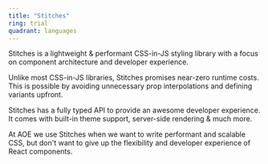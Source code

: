 ```yaml
---
title: "Stitches"
ring: trial
quadrant: languages
---
```


Stitches is a lightweight & performant CSS-in-JS styling library with a focus on component architecture and developer experience.

Unlike most CSS-in-JS libraries, Stitches promises near-zero runtime costs. This is possible by avoiding unnecessary prop interpolations and defining variants upfront.

Stitches has a fully typed API to provide an awesome developer experience. It comes with built-in theme support, server-side rendering & much more.

At AOE we use Stitches when we want to write performant and scalable CSS, but don't want to give up the flexibility and developer experience of React components.
